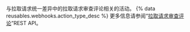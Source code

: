 与拉取请求统一差异中的拉取请求审查评论相关的活动。 {% data reusables.webhooks.action_type_desc %} 更多信息请参阅“[拉取请求审查评论](/v3/pulls/comments/)”REST API。
